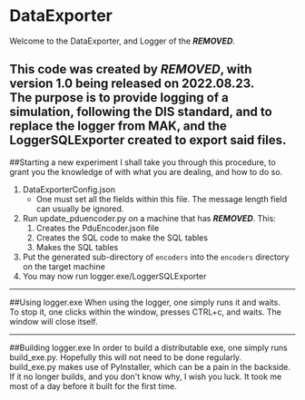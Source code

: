 DataExporter
=============

Welcome to the DataExporter, and Logger of the ***REMOVED***.  

This code was created by ***REMOVED***, with version 1.0 being released on 2022.08.23.  
The purpose is to provide logging of a simulation, following the DIS standard, and to replace the logger from MAK, and the LoggerSQLExporter created to export said files.  
----------------------------

##Starting a new experiment
I shall take you through this procedure, to grant you the knowledge of with what you are dealing, and how to do so.

1. DataExporterConfig.json
   - One must set all the fields within this file. The message length field can usually be ignored.
2. Run update_pduencoder.py on a machine that has ***REMOVED***. This:
   1. Creates the PduEncoder.json file
   2. Creates the SQL code to make the SQL tables
   3. Makes the SQL tables
3. Put the generated sub-directory of `encoders` into the `encoders` directory on the target machine
4. You may now run logger.exe/LoggerSQLExporter

----------------------------
##Using logger.exe
When using the logger, one simply runs it and waits.  
To stop it, one clicks within the window, presses CTRL+c, and waits. The window will close itself.

----------------------------

##Building logger.exe
In order to build a distributable exe, one simply runs build_exe.py. Hopefully this will not need to be done regularly.  
build_exe.py makes use of PyInstaller, which can be a pain in the backside. If it no longer builds, and you don't know why, I wish you luck. It took me most of a day before it built for the first time.